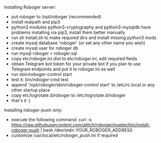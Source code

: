 Installing Roboger server:

- put roboger to /opt/roboger (recommended)
- install realpath and pip3
- python3 modules python3-cryptography and python3-mysqldb have problems
   installing via pip3, install them better manually
- run sh install.sh to make required dirs and install missing python3 mods
- create mysql database 'roboger' (or set any other name you wish)
- create mysql user for roboger db
- run mysql roboger < roboger.sql
- copy etc/roboger.ini.dist to etc/roboger.ini, edit required fields
- obtain Telegram bot token for your private bot if you plan to use
  Telegram endpoints and put it to roboger.ini as well
- run sbin/roboger-control start
- test it: bin/roboger-cmd test
- append '/opt/roboger/sbin/roboger-control start' to /etc/rc.local or any other
  startup place
- copy etc/logrotate.d/roboger to /etc/logrotate.d/roboger
- that's it :)

Installing roboger-push only:

- execute the following command: 
  curl -s https://raw.githubusercontent.com/alttch/roboger/master/bin/install-roboger-push | bash /dev/stdin YOUR_ROBOGER_ADDRESS
- customize /usr/local/etc/roboger_push.ini if required

